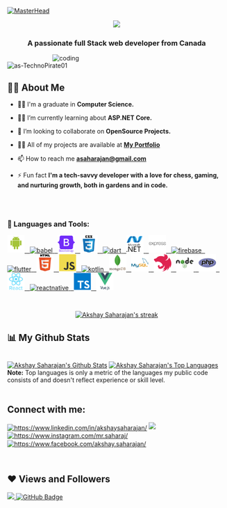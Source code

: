[![MasterHead](https://www.pramukhdigital.com/wp-content/uploads/2018/07/New-PNC-Animated-Banners.gif)](https://www.linkedin.com/in/akshaysaharajan/)
<p align="center">
 <a href="https://www.linkedin.com/in/akshaysaharajan/">
    <img src="https://readme-typing-svg.herokuapp.com/?color=%2336BCF7&center=true&lines=Hi%2C+I%27m+Akshay+Saharajan">
  </a> 
</p>
<h3 align="center">A passionate full Stack web developer from Canada</h3>
<!-- https://media3.giphy.com/media/v1.Y2lkPTc5MGI3NjExdnkwZnVybWxydGYyZWJxdXV4ZDlhczJ6ZXd0cmVpcHhlMDZ2eDhiMiZlcD12MV9pbnRlcm5hbF9naWZfYnlfaWQmY3Q9Zw/2IudUHdI075HL02Pkk/giphy.gif
https://media.giphy.com/media/v1.Y2lkPTc5MGI3NjExZzllMTEwcmhxZXc0ankwYjg3Yzh2NDRtM2xjeW5saGJ4YmJraHZiMSZlcD12MV9pbnRlcm5hbF9naWZfYnlfaWQmY3Q9Zw/qgQUggAC3Pfv687qPC/giphy.gif -->
<img align="right" alt="coding" width="400" src="https://media.giphy.com/media/v1.Y2lkPTc5MGI3NjExZzllMTEwcmhxZXc0ankwYjg3Yzh2NDRtM2xjeW5saGJ4YmJraHZiMSZlcD12MV9pbnRlcm5hbF9naWZfYnlfaWQmY3Q9Zw/qgQUggAC3Pfv687qPC/giphy.gif">
<p align="left"> <img src="https://komarev.com/ghpvc/?username=as-TechnoPirate01&label=Profile%20views&color=0e75b6&style=flat" alt="as-TechnoPirate01" /> </p>

## 🙋‍♂️ About Me

- 👨‍🎓 I'm a graduate in **Computer Science.** 

- 🐱‍💻 I’m currently learning about **ASP.NET Core.**

- 👯 I’m looking to collaborate on **OpenSource Projects.**

- 🧑‍💻 All of my projects are available at **[My Portfolio](https://akshaysaharajan.me)**

- 📫 How to reach me **asaharajan@gmail.com**

- ⚡ Fun fact **I'm a tech-savvy developer with a love for chess, gaming, and nurturing growth, both in gardens and in code.**

<br>
<br>
<h3 align="left"> 🚀 Languages and Tools:</h3>
<p align="left"> <a href="https://developer.android.com" target="_blank" rel="noreferrer"> 
 <img src="https://raw.githubusercontent.com/devicons/devicon/master/icons/android/android-original-wordmark.svg" alt="android" width="40" height="40"/> </a> <a href="https://babeljs.io/" target="_blank" rel="noreferrer">&nbsp;
 <img src="https://www.vectorlogo.zone/logos/babeljs/babeljs-icon.svg" alt="babel" width="40" height="40"/> </a> <a href="https://getbootstrap.com" target="_blank" rel="noreferrer"> &nbsp;
 <img src="https://raw.githubusercontent.com/devicons/devicon/master/icons/bootstrap/bootstrap-plain-wordmark.svg" alt="bootstrap" width="40" height="40"/> </a> <a href="https://www.w3schools.com/css/" target="_blank" rel="noreferrer"> &nbsp;
 <img src="https://raw.githubusercontent.com/devicons/devicon/master/icons/css3/css3-original-wordmark.svg" alt="css3" width="40" height="40"/> </a> <a href="https://dart.dev" target="_blank" rel="noreferrer">  &nbsp;  
 <img src="https://www.vectorlogo.zone/logos/dartlang/dartlang-icon.svg" alt="dart" width="40" height="40"/> </a> <a href="https://dotnet.microsoft.com/" target="_blank" rel="noreferrer"> &nbsp;
 <img src="https://raw.githubusercontent.com/devicons/devicon/master/icons/dot-net/dot-net-original-wordmark.svg" alt="dotnet" width="40" height="40"/> </a> <a href="https://expressjs.com" target="_blank" rel="noreferrer"> &nbsp;
 <img src="https://raw.githubusercontent.com/devicons/devicon/master/icons/express/express-original-wordmark.svg" alt="express" width="40" height="40"/> </a> <a href="https://firebase.google.com/" target="_blank" rel="noreferrer">&nbsp;
 <img src="https://www.vectorlogo.zone/logos/firebase/firebase-icon.svg" alt="firebase" width="40" height="40"/> </a> <a href="https://flutter.dev" target="_blank" rel="noreferrer"> &nbsp;
 <img src="https://www.vectorlogo.zone/logos/flutterio/flutterio-icon.svg" alt="flutter" width="40" height="40"/> </a> <a href="https://www.w3.org/html/" target="_blank" rel="noreferrer"> &nbsp;
 <img src="https://raw.githubusercontent.com/devicons/devicon/master/icons/html5/html5-original-wordmark.svg" alt="html5" width="40" height="40"/> </a> <a href="https://developer.mozilla.org/en-US/docs/Web/JavaScript" target="_blank" rel="noreferrer"> &nbsp;
 <img src="https://raw.githubusercontent.com/devicons/devicon/master/icons/javascript/javascript-original.svg" alt="javascript" width="40" height="40"/> </a> <a href="https://kotlinlang.org" target="_blank" rel="noreferrer"> &nbsp;
 <img src="https://www.vectorlogo.zone/logos/kotlinlang/kotlinlang-icon.svg" alt="kotlin" width="40" height="40"/> </a> <a href="https://www.mongodb.com/" target="_blank" rel="noreferrer"> &nbsp;
 <img src="https://raw.githubusercontent.com/devicons/devicon/master/icons/mongodb/mongodb-original-wordmark.svg" alt="mongodb" width="40" height="40"/> </a> <a href="https://www.mysql.com/" target="_blank" rel="noreferrer"> &nbsp;
 <img src="https://raw.githubusercontent.com/devicons/devicon/master/icons/mysql/mysql-original-wordmark.svg" alt="mysql" width="40" height="40"/> </a> <a href="https://nestjs.com/" target="_blank" rel="noreferrer"> &nbsp;
 <img src="https://raw.githubusercontent.com/devicons/devicon/master/icons/nestjs/nestjs-plain.svg" alt="nestjs" width="40" height="40"/> </a> <a href="https://nodejs.org" target="_blank" rel="noreferrer"> &nbsp;
 <img src="https://raw.githubusercontent.com/devicons/devicon/master/icons/nodejs/nodejs-original-wordmark.svg" alt="nodejs" width="40" height="40"/> </a> <a href="https://www.php.net" target="_blank" rel="noreferrer"> &nbsp;
 <img src="https://raw.githubusercontent.com/devicons/devicon/master/icons/php/php-original.svg" alt="php" width="40" height="40"/> </a> <a href="https://reactjs.org/" target="_blank" rel="noreferrer"> &nbsp;
 <img src="https://raw.githubusercontent.com/devicons/devicon/master/icons/react/react-original-wordmark.svg" alt="react" width="40" height="40"/> </a> <a href="https://reactnative.dev/" target="_blank" rel="noreferrer"> &nbsp;
 <img src="https://reactnative.dev/img/header_logo.svg" alt="reactnative" width="40" height="40"/> </a> <a href="https://www.typescriptlang.org/" target="_blank" rel="noreferrer"> &nbsp;
 <img src="https://raw.githubusercontent.com/devicons/devicon/master/icons/typescript/typescript-original.svg" alt="typescript" width="40" height="40"/> </a> <a href="https://vuejs.org/" target="_blank" rel="noreferrer"> &nbsp;
 <img src="https://raw.githubusercontent.com/devicons/devicon/master/icons/vuejs/vuejs-original-wordmark.svg" alt="vuejs" width="40" height="40"/> </a> </p>
 <br>

<!-- <p><img src="https://github-readme-stats.vercel.app/api?username=as-TechnoPirate01&show_icons=true&locale=en&theme=dark&hide_border=true&stroke=0000&background=060A0CD0" alt="asaharajan" /></p>

<p><img align="center" src="https://github-readme-streak-stats.herokuapp.com/?user=as-TechnoPirate01&theme=dark" alt="asaharajan" /></p> -->

<p align="center">
    <a href="https://github.com/as-TechnoPirate01">
        <img title="🔥 Get streak stats for your profile at git.io/streak-stats" alt="Akshay Saharajan's streak" src="https://github-readme-streak-stats.herokuapp.com/?user=as-TechnoPirate01&theme=black-ice&hide_border=true&stroke=0000&background=060A0CD0" width="fit"/>
    </a>
</p>

## 📊 My Github Stats

  <br/>
    <a href="https://github.com/
as-TechnoPirate01"><img height="170em" alt="Akshay Saharajan's Github Stats" src="https://github-readme-stats.vercel.app/api?username=as-TechnoPirate01&show_icons=true&count_private=true&theme=react&hide_border=true&bg_color=0D1117" /></a>
  <a href="https://github.com/
as-TechnoPirate01"><img height="170em" alt="Akshay Saharajan's Top Languages" src="https://github-readme-stats.vercel.app/api/top-langs/?username=as-TechnoPirate01&langs_count=8&count_private=true&layout=compact&theme=react&hide_border=true&bg_color=0D1117" /></a>
  <br/>
  <b>Note:</b> Top languages is only a metric of the languages my public code consists of and doesn't reflect experience or skill level.


<br/>
<br/>


## Connect with me:
<p align="left">

<a href="https://www.linkedin.com/in/akshaysaharajan/" target="blank">
 <img align="center" src="https://raw.githubusercontent.com/rahuldkjain/github-profile-readme-generator/master/src/images/icons/Social/linked-in-alt.svg" alt="https://www.linkedin.com/in/akshaysaharajan/" height="30" width="40" /></a>
<a href = "https://twitter.com/ASaharajan"><img src="https://img.icons8.com/cotton/45/000000/twitter.png"/></a><a href="https://www.instagram.com/mr.saharaj/" target="blank"><img align="center" src="https://raw.githubusercontent.com/rahuldkjain/github-profile-readme-generator/master/src/images/icons/Social/instagram.svg" alt="https://www.instagram.com/mr.saharaj/" height="30" width="40" /></a>
<a href="https://www.facebook.com/akshay.saharajan/" target="blank"><img align="center" src="https://raw.githubusercontent.com/rahuldkjain/github-profile-readme-generator/master/src/images/icons/Social/facebook.svg" alt="https://www.facebook.com/akshay.saharajan/" height="30" width="40" /></a>

</p>
<br>

## ❤ Views and Followers
<a href="https://github.com/as-TechnoPirate01">
    <img src="https://komarev.com/ghpvc/?username=as-TechnoPirate01&color=blueviolet">
</a>
<a href="https://github.com/as-TechnoPirate01?tab=followers"><img src="https://img.shields.io/github/followers/as-TechnoPirate01?label=Followers&style=social" alt="GitHub Badge"></a>
